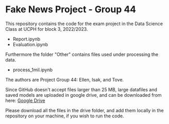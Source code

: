 # Fake News Project - Group 44

This repository contains the code for the exam project in the Data Science Class at UCPH for block 3, 2022/2023.
- Report.ipynb 
- Evaluation.ipynb

Furthermore the folder "Other" contains files used under processing the data. 
- process_1mil.ipynb

The authors are Project Group 44: Ellen, Isak, and Tove. 

Since GitHub doesn't accept files larger than 25 MB, large datafiles and saved models are uploaded in google drive, and can be downloaded from here: 
[Google Drive](https://drive.google.com/drive/folders/1IlzLLjC91VWXk47Z4oNbRCpK-oPjfYsV?usp=sharing)

Please download all the files in the drive folder, and add them locally in the repository on your machine, if you wish to run the code. 
